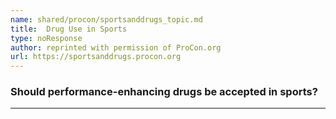 ```yaml
---
name: shared/procon/sportsanddrugs_topic.md
title:  Drug Use in Sports 
type: noResponse
author: reprinted with permission of ProCon.org
url: https://sportsanddrugs.procon.org 
---
```


###  Should performance-enhancing drugs be accepted in sports?

---

